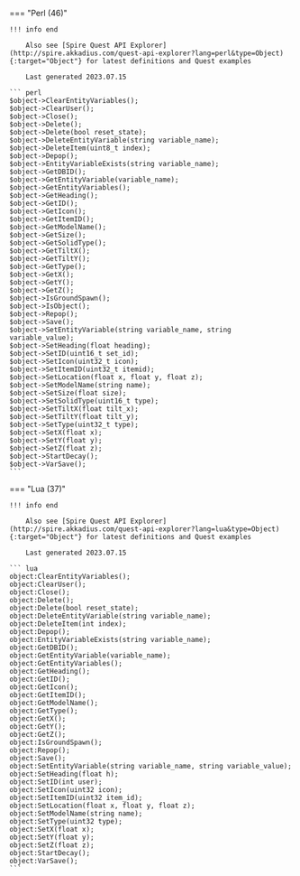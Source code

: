 === "Perl (46)"

    !!! info end

        Also see [Spire Quest API Explorer](http://spire.akkadius.com/quest-api-explorer?lang=perl&type=Object){:target="Object"} for latest definitions and Quest examples

        Last generated 2023.07.15

    ``` perl
    $object->ClearEntityVariables();
    $object->ClearUser();
    $object->Close();
    $object->Delete();
    $object->Delete(bool reset_state);
    $object->DeleteEntityVariable(string variable_name);
    $object->DeleteItem(uint8_t index);
    $object->Depop();
    $object->EntityVariableExists(string variable_name);
    $object->GetDBID();
    $object->GetEntityVariable(variable_name);
    $object->GetEntityVariables();
    $object->GetHeading();
    $object->GetID();
    $object->GetIcon();
    $object->GetItemID();
    $object->GetModelName();
    $object->GetSize();
    $object->GetSolidType();
    $object->GetTiltX();
    $object->GetTiltY();
    $object->GetType();
    $object->GetX();
    $object->GetY();
    $object->GetZ();
    $object->IsGroundSpawn();
    $object->IsObject();
    $object->Repop();
    $object->Save();
    $object->SetEntityVariable(string variable_name, string variable_value);
    $object->SetHeading(float heading);
    $object->SetID(uint16_t set_id);
    $object->SetIcon(uint32_t icon);
    $object->SetItemID(uint32_t itemid);
    $object->SetLocation(float x, float y, float z);
    $object->SetModelName(string name);
    $object->SetSize(float size);
    $object->SetSolidType(uint16_t type);
    $object->SetTiltX(float tilt_x);
    $object->SetTiltY(float tilt_y);
    $object->SetType(uint32_t type);
    $object->SetX(float x);
    $object->SetY(float y);
    $object->SetZ(float z);
    $object->StartDecay();
    $object->VarSave();
    ```
=== "Lua (37)"

    !!! info end

        Also see [Spire Quest API Explorer](http://spire.akkadius.com/quest-api-explorer?lang=lua&type=Object){:target="Object"} for latest definitions and Quest examples

        Last generated 2023.07.15

    ``` lua
    object:ClearEntityVariables();
    object:ClearUser();
    object:Close();
    object:Delete();
    object:Delete(bool reset_state);
    object:DeleteEntityVariable(string variable_name);
    object:DeleteItem(int index);
    object:Depop();
    object:EntityVariableExists(string variable_name);
    object:GetDBID();
    object:GetEntityVariable(variable_name);
    object:GetEntityVariables();
    object:GetHeading();
    object:GetID();
    object:GetIcon();
    object:GetItemID();
    object:GetModelName();
    object:GetType();
    object:GetX();
    object:GetY();
    object:GetZ();
    object:IsGroundSpawn();
    object:Repop();
    object:Save();
    object:SetEntityVariable(string variable_name, string variable_value);
    object:SetHeading(float h);
    object:SetID(int user);
    object:SetIcon(uint32 icon);
    object:SetItemID(uint32 item_id);
    object:SetLocation(float x, float y, float z);
    object:SetModelName(string name);
    object:SetType(uint32 type);
    object:SetX(float x);
    object:SetY(float y);
    object:SetZ(float z);
    object:StartDecay();
    object:VarSave();
    ```
